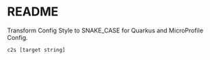 README
==============

Transform Config Style to SNAKE_CASE for Quarkus and MicroProfile Config.

```
c2s [target string]
```
